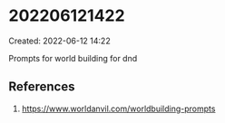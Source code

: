# 202206121422
Created: 2022-06-12 14:22

Prompts for world building for dnd

## References
1. https://www.worldanvil.com/worldbuilding-prompts